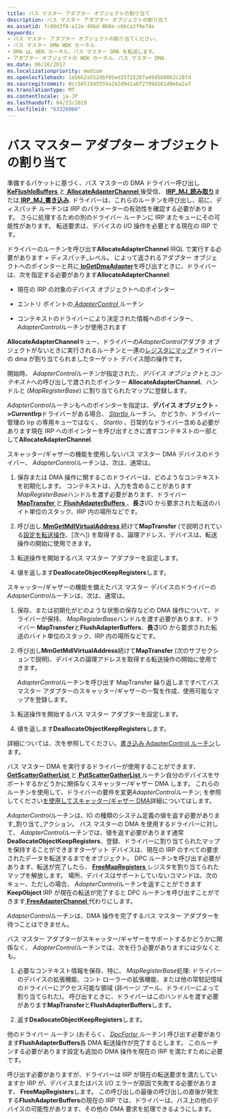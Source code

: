 ```yaml
---
title: バス マスター アダプター オブジェクトの割り当て
description: バス マスター アダプター オブジェクトの割り当て
ms.assetid: fc80d3f8-a12e-40bd-8b0e-c6bca2f9e7de
keywords:
- バス マスター アダプター オブジェクトの割り当てください。
- バス マスター DMA WDK カーネル
- DMA は、WDK カーネル、バス マスター DMA を転送します。
- アダプター オブジェクトの WDK カーネル、バス マスター DMA
ms.date: 06/16/2017
ms.localizationpriority: medium
ms.openlocfilehash: 1eb662a552dbf05ed25f25207a49d5b0062c28fd
ms.sourcegitcommit: 0cc5051945559a242d941a6f2799d161d8eba2a7
ms.translationtype: MT
ms.contentlocale: ja-JP
ms.lasthandoff: 04/23/2019
ms.locfileid: "63326060"
---
```

# <a name="allocating-the-bus-master-adapter-object"></a>バス マスター アダプター オブジェクトの割り当て





準備するパケットに基づく、バス マスターの DMA ドライバー呼び出し[ **KeFlushIoBuffers** ](https://msdn.microsoft.com/library/windows/hardware/ff552041)と[ **AllocateAdapterChannel** ](https://msdn.microsoft.com/library/windows/hardware/ff540573)後受信、 [ **IRP\_MJ\_読み取り**](https://msdn.microsoft.com/library/windows/hardware/ff550794)または[ **IRP\_MJ\_書き込み**](https://msdn.microsoft.com/library/windows/hardware/ff550819). ドライバーは、これらのルーチンを呼び出し、前に、ディスパッチ ルーチンは IRP のパラメーターの有効性を確認する必要があります。 さらに処理するための別のドライバー ルーチンに IRP またキューにその可能性があります。 転送要求は、デバイスの I/O 操作を必要とする現在の IRP です。

ドライバーのルーチンを呼び出す**AllocateAdapterChannel** IRQL で実行する必要があります = ディスパッチ\_レベル。 によって返されるアダプター オブジェクトへのポインターと共に[ **IoGetDmaAdapter**](https://msdn.microsoft.com/library/windows/hardware/ff549220)を呼び出すときに、ドライバーは、次を指定する必要があります**AllocateAdapterChannel**:

-   現在の IRP の対象のデバイス オブジェクトへのポインター

-   エントリ ポイントの[ *AdapterControl* ](https://msdn.microsoft.com/library/windows/hardware/ff540504)ルーチン

-   コンテキストのドライバーにより決定された情報へのポインター、 *AdapterControl*ルーチンが使用されます

**AllocateAdapterChannel**キュー、ドライバーの*AdapterControl*アダプタ オブジェクトがないときに実行されるルーチンと一連の[レジスタにマップ](map-registers.md)ドライバーの dma が割り当てられましたターゲット デバイス間の操作です。

開始時、 *AdapterControl*ルーチンが指定された、*デバイス オブジェクト*と*コンテキスト*への呼び出しで渡されたポインター **AllocateAdapterChannel**、ハンドルと (*MapRegisterBase*) に割り当てられたマップに登録します。

*AdapterControl*ルーチンもへのポインターを指定は、**デバイス オブジェクト -&gt;CurrentIrp**ドライバーがある場合、 [ *StartIo* ](https://msdn.microsoft.com/library/windows/hardware/ff563858)ルーチン。 かどうか、ドライバー管理の Irp の専用キューではなく、 *StartIo* 、日常的なドライバー含める必要があります現在 IRP へのポインターを呼び出すときに渡すコンテキストの一部として**AllocateAdapterChannel**.

スキャッター/ギャザーの機能を使用しないバス マスター DMA デバイスのドライバー、 *AdapterControl*ルーチンは、次は、通常は。

1.  保存または DMA 操作に関するこのドライバーは、どのようなコンテキストを初期化します。 コンテキストは、入力を含めることがあります*MapRegisterBase*ハンドルを渡す必要があります、ドライバー [ **MapTransfer** ](https://msdn.microsoft.com/library/windows/hardware/ff554402)と[ **FlushAdapterBuffers** ](https://msdn.microsoft.com/library/windows/hardware/ff545917)、**長さ**I/O から要求された転送のバイト単位のスタック、IRP 内の場所などです。

2.  呼び出し[ **MmGetMdlVirtualAddress** ](https://msdn.microsoft.com/library/windows/hardware/ff554539)続けて**MapTransfer** (で説明されている[設定を転送操作](setting-up-a-transfer-operation.md)、[次へ]) を取得する、論理アドレス、デバイスは、転送操作の開始に使用できます。

3.  転送操作を開始するバス マスター アダプターを設定します。

4.  値を返します**DeallocateObjectKeepRegisters**します。

スキャッター/ギャザーの機能を備えたバス マスター デバイスのドライバーの*AdapterControl*ルーチンは、次は、通常は。

1.  保存、または初期化がどのような状態の保存などの DMA 操作について、ドライバーが保持、 *MapRegisterBase*ハンドルを渡す必要があります、ドライバー **MapTransfer**と**FlushAdapterBuffers**、**長さ**I/O から要求された転送のバイト単位のスタック、IRP 内の場所などです。

2.  呼び出し**MmGetMdlVirtualAddress**続けて**MapTransfer** (次のサブセクションで説明)、デバイスの論理アドレスを取得する転送操作の開始に使用できます。

    *AdapterControl*ルーチンを呼び出す MapTransfer 繰り返しまですべてバス マスター アダプターのスキャッター/ギャザーの一覧を作成、使用可能なマップを登録します。

3.  転送操作を開始するバス マスター アダプターを設定します。

4.  値を返します**DeallocateObjectKeepRegisters**します。

詳細については、次を参照してください。[書き込み AdapterControl ルーチン](writing-adaptercontrol-routines.md)します。

バス マスター DMA を実行するドライバーが使用することができます、 [ **GetScatterGatherList** ](https://msdn.microsoft.com/library/windows/hardware/ff546531)と[ **PutScatterGatherList** ](https://msdn.microsoft.com/library/windows/hardware/ff559967)ルーチン自分のデバイスをサポートするかどうかに関係なくスキャッター/ギャザー DMA します。 これらのルーチンを使用して、ドライバーの要件を変更*AdapterControl*ルーチン; を参照してください[を使用してスキャッター/ギャザー DMA](using-scatter-gather-dma.md)詳細についてはします。

*AdapterControl*ルーチンは、IO の種類のシステム定義の値を返す必要があります\_割り当て\_アクション。 バス マスターの DMA を使用するドライバーに対して、 *AdapterControl*ルーチンでは、値を返す必要があります通常**DeallocateObjectKeepRegisters**、登録、ドライバーに割り当てられたマップを保持することができますターゲット デバイスは、現在の IRP のすべての要求されたデータを転送するまでをオブジェクト。 DPC ルーチンを呼び出す必要があります、転送が完了したら、 [ **FreeMapRegisters** ](https://msdn.microsoft.com/library/windows/hardware/ff546513)レジスタを割り当てられたマップを解放します。 場所、デバイスはサポートしていないコマンドは、次のキュー、ただしの場合、 *AdapterControl*ルーチンを返すことができます**KeepObject** IRP が現在の転送が完了すると DPC ルーチンを呼び出すことができます[ **FreeAdapterChannel** ](https://msdn.microsoft.com/library/windows/hardware/ff546507)代わりにします。

*AdapterControl*ルーチンは、DMA 操作を完了するバス マスター アダプターを待つことはできません。

バス マスター アダプターがスキャッター/ギャザーをサポートするかどうかに関係なく、 *AdapterControl*ルーチンでは、次を行う必要がありますには少なくとも。

1.  必要なコンテキスト情報を保存、特に、 *MapRegisterBase*処理: ドライバーのデバイスの拡張機能、コント ローラーの拡張機能、または他の常駐記憶域のドライバーにアクセス可能な領域 (非ページ プール、ドライバーによって割り当てられた)。 呼び出すときに、ドライバーはこのハンドルを渡す必要があります**MapTransfer**と**FlushAdapterBuffers**します。

2.  返す**DeallocateObjectKeepRegisters**します。

他のドライバー ルーチン (おそらく、 [ *DpcForIsr* ](https://msdn.microsoft.com/library/windows/hardware/ff544079)ルーチン) 呼び出す必要があります**FlushAdapterBuffers**各 DMA 転送操作が完了するとします。 このルーチンする必要があります設定も追加の DMA 操作を現在の IRP を満たすために必要です。

呼び出す必要がありますが、ドライバーは IRP が現在の転送要求を満たしていますか IRP が、デバイスまたはバス I/O エラーが原因で失敗する必要があります、 **FreeMapRegisters**します。 この呼び出しの最後の呼び出しの直後が発生する**FlushAdapterBuffers**の現在の IRP では、ドライバーは、バス上の他のデバイスの可能性があります、その他の DMA 要求を処理できるようにします。

 

 




